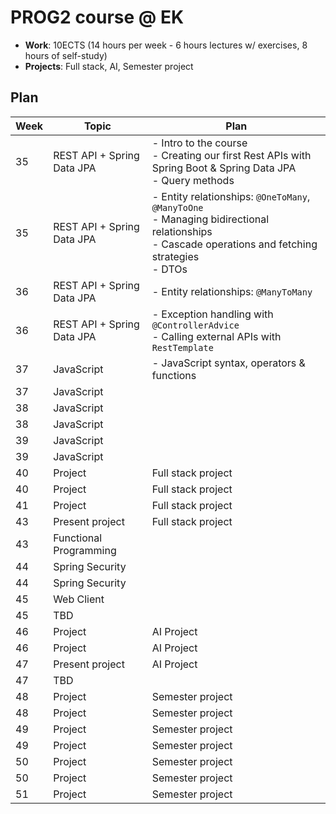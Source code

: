 # PROG2 course @ EK

- **Work**: 10ECTS (14 hours per week - 6 hours lectures w/ exercises, 8 hours of self-study)
- **Projects**: Full stack, AI, Semester project

## Plan


| Week | Topic                     | Plan                                                                 |
|------|---------------------------|----------------------------------------------------------------------|
| 35   | REST API + Spring Data JPA | - Intro to the course<br/>- Creating our first Rest APIs with Spring Boot & Spring Data JPA<br/>- Query methods |
| 35   | REST API + Spring Data JPA | - Entity relationships: `@OneToMany`, `@ManyToOne`<br/>- Managing bidirectional relationships<br/>- Cascade operations and fetching strategies <br/>- DTOs |
| 36   | REST API + Spring Data JPA | - Entity relationships: `@ManyToMany` |
| 36   | REST API + Spring Data JPA | - Exception handling with `@ControllerAdvice`<br/>- Calling external APIs with `RestTemplate` |
| 37   | JavaScript                | - JavaScript syntax, operators & functions |
| 37   | JavaScript                |                                                                      |
| 38   | JavaScript                |                                                                      |
| 38   | JavaScript                |                                                                      |
| 39   | JavaScript                |                                                                      |
| 39   | JavaScript                |                                                                      |
| 40   | Project                   | Full stack project                                                   |
| 40   | Project                   | Full stack project                                                   |
| 41   | Project                   | Full stack project                                                   |
| 43   | Present project           | Full stack project                                                   |
| 43   | Functional Programming    |                                                                      |
| 44   | Spring Security           |                                                                      |
| 44   | Spring Security           |                                                                      |
| 45   | Web Client                |                                                                      |
| 45   | TBD                       |                                                                      |
| 46   | Project                   | AI Project                                                           |
| 46   | Project                   | AI Project                                                           |
| 47   | Present project           | AI Project                                                           |
| 47   | TBD                       |                                                                      |
| 48   | Project                   | Semester project                                                     |
| 48   | Project                   | Semester project                                                     |
| 49   | Project                   | Semester project                                                     |
| 49   | Project                   | Semester project                                                     |
| 50   | Project                   | Semester project                                                     |
| 50   | Project                   | Semester project                                                     |
| 51   | Project                   | Semester project                                                     |

<!-- TODO: ADD Exercise column -->